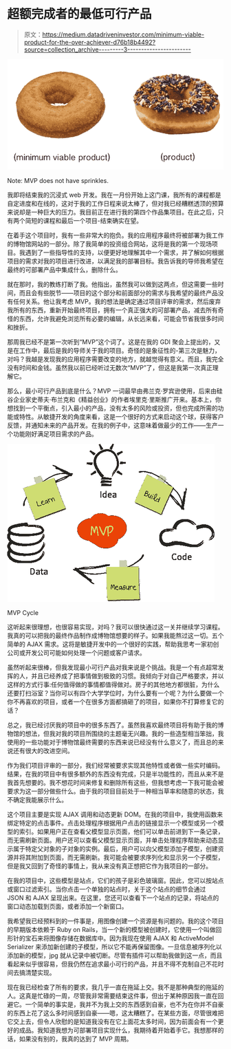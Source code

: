 # 超额完成者的最低可行产品

> 原文：<https://medium.datadriveninvestor.com/minimum-viable-product-for-the-over-achiever-d76b18b4492?source=collection_archive---------3----------------------->

![](img/4d39db5b064e607074c24562ec54cb85.png)

Note: MVP does not have sprinkles.

我即将结束我的沉浸式 web 开发。我在一月份开始上这门课，我所有的课程都是自定进度和在线的，这对于我的工作日程来说太棒了，但对我已经糟糕透顶的预算来说却是一种巨大的压力。我目前正在进行我的第四个作品集项目。在此之后，只有两个简短的课程和最后一个项目-结束确实在望。

在着手这个项目时，我有一些非常大的抱负。我的应用程序最终将被部署为我工作的博物馆网站的一部分。除了我简单的投资组合网站，这将是我的第一个现场项目。我遇到了一些指导性的支持，以便更好地理解其中一个需求，并了解如何根据项目的需求对我的项目进行改进，以满足我的部署目标。我告诉我的导师我希望在最终的可部署产品中集成什么，删除什么。

就在那时，我的教练打断了我。他指出，虽然我可以做到这两点，但这需要一些时间，而且会有些脱节——项目的这个部分和前面部分的需求与我希望的最终产品没有任何关系。他让我考虑 MVP。我的想法是确定通过项目评审的需求，然后废弃我所有的东西，重新开始最终项目，拥有一个真正强大的可部署产品，减去所有奇怪的东西，允许我避免浏览所有必要的编辑，从长远来看，可能会节省我很多时间和挫折。

那周我已经不是第一次听到“MVP”这个词了。这是在我的 GDI 聚会上提出的，又是在工作中，最后是我的导师关于我的项目。奇怪的是象征性的-第三次是魅力，对吗？我越是发现我的应用程序需要改变的地方，就越觉得有意义。而且，我完全没有时间和金钱。虽然我以前已经听过无数次“MVP”了，但这是我第一次真正理解它。

那么，最小可行产品到底是什么？MVP 一词最早由弗兰克·罗宾逊使用，后来由硅谷企业家史蒂夫·布兰克和《精益创业》的作者埃里克·里斯推广开来。基本上，你想找到一个平衡点，引入最小的产品，没有太多的风险或投资，但也完成所需的功能或特性。从敏捷开发的角度来看，这是一个很好的方式来启动这个球，获得客户反馈，并通知未来的产品开发。在我的例子中，这意味着做最少的工作——生产一个功能刚好满足项目需求的产品。

![](img/9e86407c90c6e96b58b783019cf479d4.png)

MVP Cycle

这听起来很理想，也很容易实现，对吗？我可以很快通过这一关并继续学习课程。我真的可以把我的最终作品制作成博物馆想要的样子。如果我能熬过这一切。五个简单的 AJAX 需求。这将是敏捷开发中的一个很好的实践，帮助我思考一家初创公司或开发公司可能如何处理一个问题或客户请求。

虽然听起来很棒，但我发现最小可行产品对我来说是个挑战。我是一个有点超常发挥的人，并且已经养成了把事情做到极致的习惯。我倾向于对自己严格要求，并以这样的方式行事:任何值得做的事情都值得做对。房子的其他地方都很脏，为什么还要打扫浴室？当你可以有四个大学学位时，为什么要有一个呢？为什么要做一个你不再喜欢的项目，或者一个在很多方面都搞砸了的项目，如果你不打算修复它的话？

总之，我已经讨厌我的项目中的很多东西了。虽然我喜欢最终项目将有助于我的博物馆的想法，但我对我的项目所围绕的主题毫无兴趣。我的一些造型相当笨拙，我使用的一些功能对于博物馆最终需要的东西来说已经没有什么意义了，而且总的来说还有很大的改进空间。

作为我们项目评审的一部分，我们经常被要求实现其他特性或者做一些实时编码。结果，在我的项目中有很多额外的东西没有完成，只是半功能性的，而且从来不是我首先想要的。我不想花时间来修复和删除所有这些，但我想考虑一下我可能会被要求为这一部分做些什么。由于我的项目目前处于一种相当草率和随意的状态，我不确定我能展示什么。

这个项目主要是实现 AJAX 调用和动态更新 DOM。在我的项目中，我使用函数来绑定特定的点击事件。点击处理程序根据用户点击的链接显示一个模型或另一个模型的索引。如果用户正在查看父模型显示页面，他们可以单击前进到下一条记录，而无需刷新页面。用户还可以查看父模型显示页面，并单击处理程序帮助来动态显示属于特定父对象的子对象的实例。最后，用户可以向父模型添加子模型，创建资源并将其附加到页面，而无需刷新。我可能会被要求序列化和显示另一个子模型，但是我又回到了奇怪的事情上，我从来没有真正想把它作为我项目的一部分。

在我的项目中，这些模型是站点，它们的孩子是彩色玻璃窗。因此，您可以按站点或窗口过滤索引。当你点击一个单独的站点时，关于这个站点的细节会通过 JSON 和 AJAX 呈现出来。在这里，您还可以查看下一个站点的记录，将站点的窗口动态加载到页面，或者添加一个新窗口。

我希望我已经预料到的一件事是，用图像创建一个资源是有问题的。我的这个项目的早期版本依赖于 Ruby on Rails，当一个新的模型被创建时，它使用一个叫做回形针的宝石来将图像存储在数据库中。因为我现在使用 AJAX 和 ActiveModel Serializer 来添加新创建的子模型，所以它不能再保留图像。一旦信息被序列化以添加新的模型，jpg 就从记录中被切断。尽管有插件可以帮助我做到这一点，而且看起来似乎很容易，但我仍然在追求最小可行的产品，并且不得不克制自己不花时间去搞清楚实现。

现在我已经检查了所有的要求，我几乎一直在拖延上交。我不是那种典型的拖延的人。这真是忙碌的一周，尽管我非常需要结束这件事，但出于某种原因我一直在回避它。一个简单的事实是，我并不为我上交的东西感到自豪，也不为在你并不自豪的东西上花了这么多时间感到自豪——嗯，这太糟糕了。在某些方面，尽管很难把它交上去，但令人欣慰的是知道我没有在它上面花太多时间，因为前面会有一个更好的成品。我知道我想为可部署项目实现什么，我期待着开始着手它。我想那样的话，如果没有别的，我真的达到了 MVP 周期。